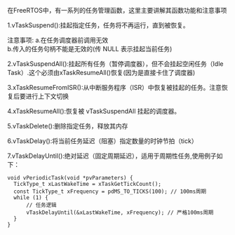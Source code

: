   在FreeRTOS中，有一系列的任务管理函数，这里主要讲解其函数功能和注意事项

  1.vTaskSuspend():挂起指定任务，任务将不再运行，直到被恢复。

  注意事项:   a.在任务调度器前调用无效    
              b.传入的任务句柄不能是无效的(传 NULL 表示挂起当前任务)

  2.vTaskSuspendAll():挂起所有任务（暂停调度器），但不会挂起空闲任务（Idle Task）.这个必须由xTaskResumeAll()恢复(因为是直接卡住了调度器)

  3.xTaskResumeFromISR():从中断服务程序（ISR）中恢复被挂起的任务。注意恢复后要进行上下文切换

  4.xTaskResumeAll():恢复被 vTaskSuspendAll 挂起的调度器。

  5.vTaskDelete():删除指定任务，释放其内存

  6.vTaskDelay():将当前任务延迟（阻塞）指定数量的时钟节拍（tick）

  7.vTaskDelayUntil():绝对延迟（固定周期延迟），适用于周期性任务,使用例子如下：

    void vPeriodicTask(void *pvParameters) {
      TickType_t xLastWakeTime = xTaskGetTickCount();
      const TickType_t xFrequency = pdMS_TO_TICKS(100); // 100ms周期
      while (1) {
          // 任务逻辑
          vTaskDelayUntil(&xLastWakeTime, xFrequency); // 严格100ms周期
      }
    }
